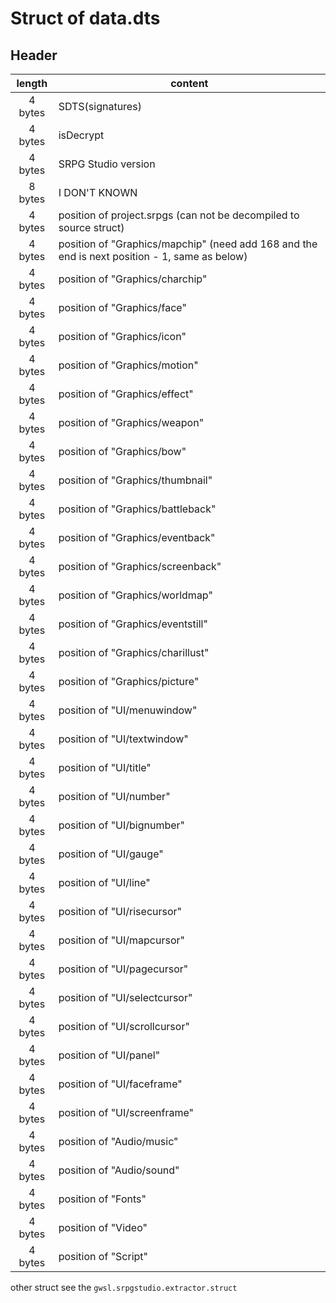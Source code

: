 # Struct of data.dts

## Header

| length | content|
| :---: | --- |
| 4 bytes | SDTS(signatures) |
| 4 bytes | isDecrypt |
| 4 bytes | SRPG Studio version |
| 8 bytes | I DON'T KNOWN |
| 4 bytes | position of project.srpgs (can not be decompiled to source struct) |
| 4 bytes | position of "Graphics/mapchip" (need add 168 and the end is next position - 1, same as below)|
| 4 bytes | position of "Graphics/charchip" |
| 4 bytes | position of "Graphics/face" |
| 4 bytes | position of "Graphics/icon" |
| 4 bytes | position of "Graphics/motion" |
| 4 bytes | position of "Graphics/effect" |
| 4 bytes | position of "Graphics/weapon" |
| 4 bytes | position of "Graphics/bow" |
| 4 bytes | position of "Graphics/thumbnail" |
| 4 bytes | position of "Graphics/battleback" |
| 4 bytes | position of "Graphics/eventback" |
| 4 bytes | position of "Graphics/screenback" |
| 4 bytes | position of "Graphics/worldmap" |
| 4 bytes | position of "Graphics/eventstill" |
| 4 bytes | position of "Graphics/charillust" |
| 4 bytes | position of "Graphics/picture" |
| 4 bytes | position of "UI/menuwindow" |
| 4 bytes | position of "UI/textwindow" |
| 4 bytes | position of "UI/title" |
| 4 bytes | position of "UI/number" |
| 4 bytes | position of "UI/bignumber" |
| 4 bytes | position of "UI/gauge" |
| 4 bytes | position of "UI/line" |
| 4 bytes | position of "UI/risecursor" |
| 4 bytes | position of "UI/mapcursor" |
| 4 bytes | position of "UI/pagecursor" |
| 4 bytes | position of "UI/selectcursor" |
| 4 bytes | position of "UI/scrollcursor" |
| 4 bytes | position of "UI/panel" |
| 4 bytes | position of "UI/faceframe" |
| 4 bytes | position of "UI/screenframe" |
| 4 bytes | position of "Audio/music" |
| 4 bytes | position of "Audio/sound" |
| 4 bytes | position of "Fonts" |
| 4 bytes | position of "Video" |
| 4 bytes | position of "Script" |

other struct see the ```gwsl.srpgstudio.extractor.struct```